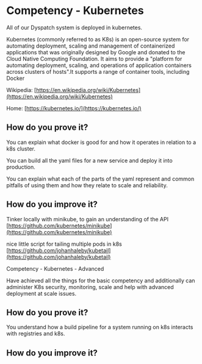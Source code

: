# Competency - Kubernetes

All of our Dyspatch system is deployed in kubernetes.  

Kubernetes (commonly referred to as K8s) is an open-source system for automating deployment, scaling and management of containerized applications that was originally designed by Google and donated to the Cloud Native Computing Foundation. It aims to provide a "platform for automating deployment, scaling, and operations of application containers across clusters of hosts".It supports a range of container tools, including Docker

Wikipedia: [https://en.wikipedia.org/wiki/Kubernetes](https://en.wikipedia.org/wiki/Kubernetes) 

Home: [https://kubernetes.io/](https://kubernetes.io/) 

## How do you prove it?

You can explain what docker is good for and how it operates in relation to a k8s cluster.

You can build all the yaml files for a new service and deploy it into production.

You can explain what each of the parts of the yaml represent and common pitfalls of using them and how they relate to scale and reliability.

## How do you improve it?

Tinker locally with minikube, to gain an understanding of the API [https://github.com/kubernetes/minikube](https://github.com/kubernetes/minikube)

nice little script for tailing multiple pods in k8s [https://github.com/johanhaleby/kubetail](https://github.com/johanhaleby/kubetail) 

Competency - Kubernetes - Advanced

Have achieved all the things for the basic competency and additionally can administer K8s security, monitoring, scale and help with advanced deployment at scale issues.

## How do you prove it?

You understand how a build pipeline for a system running on k8s interacts with registries and k8s.

## How do you improve it?


